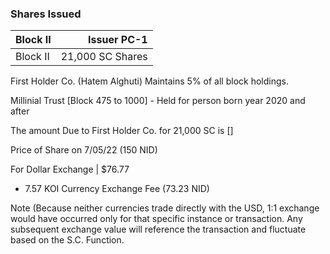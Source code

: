 
### Shares Issued

| Block II |  Issuer PC-1|
| :---           |          ---: |
| Block II    | 21,000 SC Shares    |


First Holder Co. (Hatem Alghuti) Maintains 5% of all block holdings. 

Millinial Trust [Block 475 to 1000] - Held for person born year 2020 and after 

The amount Due to First Holder Co. for 21,000 SC is []

Price of Share on 7/05/22 (150 NID) 

For Dollar Exchange | $76.77

- 7.57 KOI Currency Exchange Fee (73.23 NID)

Note (Because neither currencies trade directly with the USD, 1:1 exchange would have occurred only for that specific instance or transaction. Any subsequent exchange value will reference the transaction and fluctuate based on the S.C. Function.
